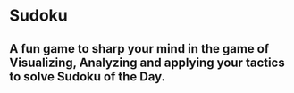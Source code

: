 # Sudoku
## A fun game to sharp your mind in the game of Visualizing, Analyzing and applying your tactics to solve Sudoku of the Day.
